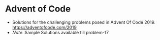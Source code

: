 # Advent of Code

* Solutions for the challenging problems posed in Advent Of Code 2019: https://adventofcode.com/2019
* <em>Note</em>: Sample Solutions available till problem-17
